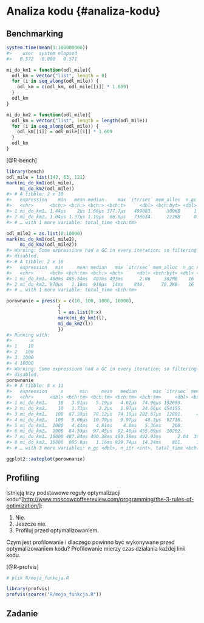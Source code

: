 
# Analiza kodu {#analiza-kodu}

## Benchmarking

<!-- system.time -->


```r
system.time(mean(1:100000000))
#>    user  system elapsed 
#>   0.572   0.000   0.571
```


```r
mi_do_km1 = function(odl_mile){
  odl_km = vector("list", length = 0)
  for (i in seq_along(odl_mile)) {
    odl_km = c(odl_km, odl_mile[[i]] * 1.609)
  }
  odl_km
}
```


```r
mi_do_km2 = function(odl_mile){
  odl_km = vector("list", length = length(odl_mile))
  for (i in seq_along(odl_mile)) {
    odl_km[[i]] = odl_mile[[i]] * 1.609
  }
  odl_km
}
```

[@R-bench]


```r
library(bench)
odl_mile = list(142, 63, 121)
mark(mi_do_km1(odl_mile),
     mi_do_km2(odl_mile))
#> # A tibble: 2 x 10
#>   expression    min   mean median     max `itr/sec` mem_alloc  n_gc n_itr
#>   <chr>      <bch:> <bch:> <bch:> <bch:t>     <dbl> <bch:byt> <dbl> <int>
#> 1 mi_do_km1… 1.44µs    2µs 1.66µs 377.7µs   499083.     300KB     1  9999
#> 2 mi_do_km2… 1.04µs 1.37µs 1.19µs  86.8µs   730634.     222KB     0 10000
#> # … with 1 more variable: total_time <bch:tm>
```


```r
odl_mile2 = as.list(0:10000)
mark(mi_do_km1(odl_mile2),
     mi_do_km2(odl_mile2))
#> Warning: Some expressions had a GC in every iteration; so filtering is
#> disabled.
#> # A tibble: 2 x 10
#>   expression   min     mean median   max `itr/sec` mem_alloc  n_gc n_itr
#>   <chr>      <bch> <bch:tm> <bch:> <bch>     <dbl> <bch:byt> <dbl> <int>
#> 1 mi_do_km1… 480ms 486.54ms  487ms 493ms      2.06     382MB    16     2
#> 2 mi_do_km2… 878µs   1.18ms  919µs  14ms    849.      78.2KB    16   426
#> # … with 1 more variable: total_time <bch:tm>
```


```r
porownanie = press(x = c(10, 100, 1000, 10000),
                   {
                   l = as.list(0:x)
                   mark(mi_do_km1(l),
                   mi_do_km2(l))
                   })
#> Running with:
#>       x
#> 1    10
#> 2   100
#> 3  1000
#> 4 10000
#> Warning: Some expressions had a GC in every iteration; so filtering is
#> disabled.
porownanie
#> # A tibble: 8 x 11
#>   expression     x      min     mean   median      max `itr/sec` mem_alloc
#>   <chr>      <dbl> <bch:tm> <bch:tm> <bch:tm> <bch:tm>     <dbl> <bch:byt>
#> 1 mi_do_km1…    10   3.91µs   5.19µs   4.62µs  74.96µs 192653.          0B
#> 2 mi_do_km2…    10   1.73µs    2.2µs   1.97µs  24.66µs 454155.          0B
#> 3 mi_do_km1…   100  67.59µs  78.12µs  74.19µs 202.67µs  12801.     43.16KB
#> 4 mi_do_km2…   100   9.06µs  10.79µs   9.97µs   48.3µs  92716.        856B
#> 5 mi_do_km1…  1000   4.44ms   4.81ms    4.8ms   5.36ms    208.      3.87MB
#> 6 mi_do_km2…  1000  84.53µs  97.45µs  92.46µs 455.09µs  10262.      7.87KB
#> 7 mi_do_km1… 10000 487.84ms 490.38ms 490.38ms 492.93ms      2.04  382.04MB
#> 8 mi_do_km2… 10000  885.8µs   1.16ms 929.74µs  14.24ms    861.     78.18KB
#> # … with 3 more variables: n_gc <dbl>, n_itr <int>, total_time <bch:tm>
```


```r
ggplot2::autoplot(porownanie)
```


## Profiling

Istnieją trzy podstawowe reguły optymalizacji kodu^[http://www.moscowcoffeereview.com/programming/the-3-rules-of-optimization/]:

1. Nie.
2. Jeszcze nie.
3. Profiluj przed optymalizowaniem.

Czym jest profilowanie i dlaczego powinno być wykonywane przed optymalizowaniem kodu?
Profilowanie mierzy czas działania każdej linii kodu.

[@R-profvis]


```r
# plik R/moja_funkcja.R
```


```r
library(profvis)
profvis(source("R/moja_funkcja.R"))
```


<!-- profiling -->
<!-- https://r-prof.github.io/jointprof/articles/proposal.html -->

<!--  Wektoryzacja kodu -->
<!-- vectorized vs not-vectorized -->
<!-- https://rstudio-education.github.io/hopr/speed.html -->

## Zadanie
